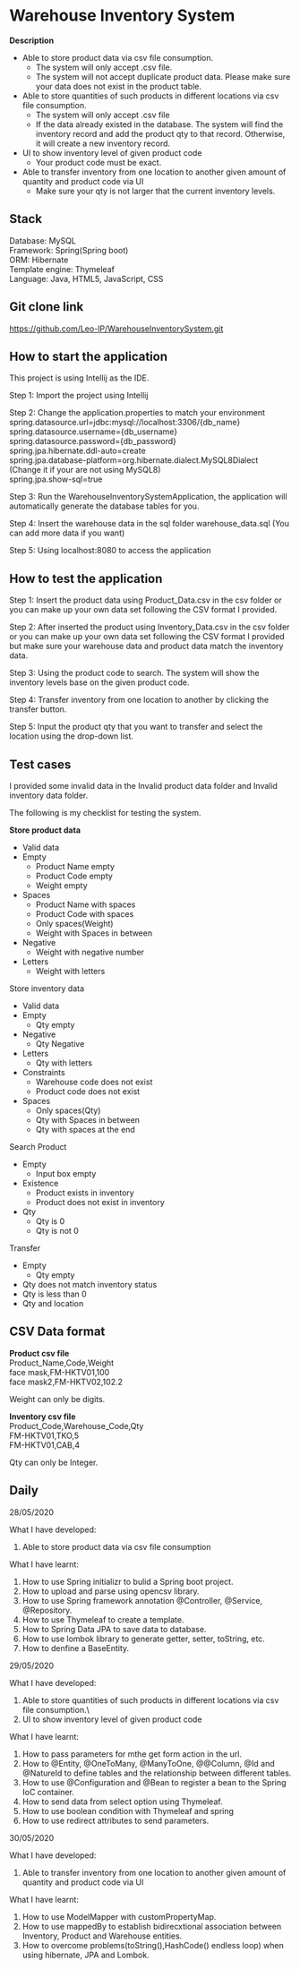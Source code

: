 # Warehouse Inventory System

**Description**

* Able to store product data via csv file consumption. 
    * The system will only accept .csv file.
    * The system will not accept duplicate product data. Please make sure your data does not exist in the product table.
* Able to store quantities of such products in different locations via csv file consumption.
    * The system will only accept .csv file
    * If the data already existed in the database. The system will find the inventory record and add the product qty to that record. Otherwise, it will create a new inventory record.
* UI to show inventory level of given product code
    * Your product code must be exact.
* Able to transfer inventory from one location to another given amount of quantity and product code via UI
    * Make sure your qty is not larger that the current inventory levels.

Stack
---
Database: MySQL\
Framework: Spring(Spring boot)\
ORM: Hibernate\
Template engine: Thymeleaf\
Language: Java, HTML5, JavaScript, CSS

Git clone link
---
https://github.com/Leo-IP/WarehouseInventorySystem.git

How to start the application
---
This project is using Intellij as the IDE.

Step 1:
Import the project using Intellij

Step 2:
Change the application.properties to match your environment
spring.datasource.url=jdbc:mysql://localhost:3306/{db_name}\
spring.datasource.username={db_username}\
spring.datasource.password={db_password}\
spring.jpa.hibernate.ddl-auto=create\
spring.jpa.database-platform=org.hibernate.dialect.MySQL8Dialect (Change it if your are not using MySQL8)\
spring.jpa.show-sql=true

Step 3:
Run the WarehouseInventorySystemApplication, the application will automatically generate the database tables for you.

Step 4:
Insert the warehouse data in the sql folder warehouse_data.sql (You can add more data if you want)

Step 5:
Using localhost:8080 to access the application

How to test the application
---
Step 1:
Insert the product data using Product_Data.csv in the csv folder or you can make up your own data set following the CSV format I provided. 

Step 2:
After inserted the product using Inventory_Data.csv in the csv folder or you can make up your own data set following the CSV format I provided but make sure your warehouse data and product data match the inventory data.

Step 3:
Using the product code to search. The system will show the inventory levels base on the given product code.

Step 4:
Transfer inventory from one location to another by clicking the transfer button.

Step 5: 
Input the product qty that you want to transfer and select the location using the drop-down list.

Test cases
---
I provided some invalid data in the Invalid product data folder and  Invalid inventory data folder.

The following is my checklist for testing the system.

**Store product data**

  * Valid data
  * Empty
    * Product Name empty  
    * Product Code empty
    * Weight empty
  * Spaces
    * Product Name with spaces
    * Product Code with spaces
    * Only spaces(Weight)
    * Weight with Spaces in between
  * Negative
    * Weight with negative number
  * Letters
    * Weight with letters
    
Store inventory data

  * Valid data
  * Empty
    * Qty empty
  * Negative
    * Qty Negative
  * Letters
    * Qty with letters
  * Constraints
    * Warehouse code does not exist
    * Product code does not exist
  * Spaces
    * Only spaces(Qty)
    * Qty with Spaces in between
    * Qty with spaces at the end
    
Search Product

  * Empty
    * Input box empty
  * Existence
    * Product exists in inventory
    * Product does not exist in inventory
  * Qty
    * Qty is 0
    * Qty is not 0
    
Transfer

  * Empty
    * Qty empty 
  * Qty does not match inventory status
  * Qty is less than 0
  * Qty and location

CSV Data format
---
**Product csv file**\
Product_Name,Code,Weight\
face mask,FM-HKTV01,100\
face mask2,FM-HKTV02,102.2

Weight can only be digits.

**Inventory csv file**\
Product_Code,Warehouse_Code,Qty\
FM-HKTV01,TKO,5\
FM-HKTV01,CAB,4

Qty can only be Integer.


Daily
---
28/05/2020

What I have developed:
1. Able to store product data via csv file consumption

What I have learnt:
1. How to use Spring initializr to bulid a Spring boot project.
2. How to upload and parse using opencsv library.
3. How to use Spring framework annotation @Controller, @Service, @Repository.
4. How to use Thymeleaf to create a template.
5. How to Spring Data JPA to save data to database.
6. How to use lombok library to generate getter, setter, toString, etc.
7. How to denfine a BaseEntity.


29/05/2020

What I have developed:
1. Able to store quantities of such products in different locations via csv file consumption.\
2. UI to show inventory level of given product code

What I have learnt:
1. How to pass parameters for mthe get form action in the url.
2. How to @Entity, @OneToMany, @ManyToOne, @@Column, @Id and @NatureId to define tables and the relationship between different tables.
3. How to use @Configuration and @Bean to register a bean to the Spring IoC container.
4. How to send data from select option using Thymeleaf.
5. How to use boolean condition with Thymeleaf and spring
6. How to use redirect attributes to send parameters.

30/05/2020

What I have developed:
1. Able to transfer inventory from one location to another given amount of quantity and product code via UI

What I have learnt:
1. How to use ModelMapper with customPropertyMap.
2. How to use mappedBy to establish bidirecxtional association between Inventory, Product and Warehouse entities.
3. How to overcome problems(toString(),HashCode() endless loop) when using hibernate, JPA and Lombok.





